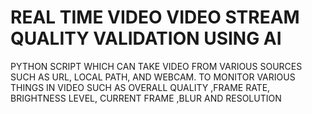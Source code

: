 # REAL TIME VIDEO VIDEO STREAM QUALITY VALIDATION USING AI
 PYTHON SCRIPT WHICH CAN TAKE VIDEO FROM VARIOUS SOURCES SUCH AS URL, LOCAL PATH, AND WEBCAM. TO MONITOR VARIOUS  THINGS IN VIDEO SUCH AS OVERALL QUALITY ,FRAME RATE, BRIGHTNESS LEVEL, CURRENT FRAME ,BLUR AND RESOLUTION
